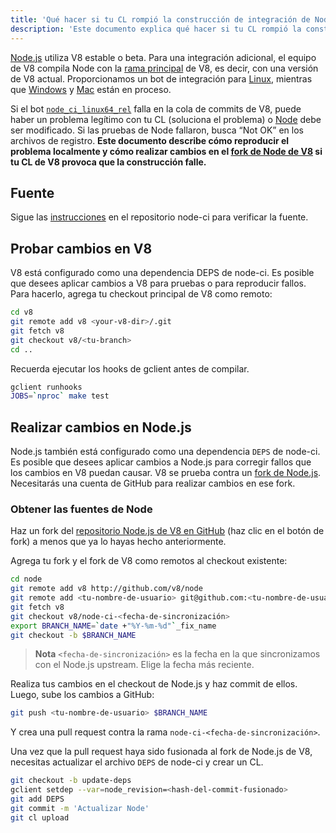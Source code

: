 ```yaml
---
title: 'Qué hacer si tu CL rompió la construcción de integración de Node.js'
description: 'Este documento explica qué hacer si tu CL rompió la construcción de integración de Node.js.'
---
```

[Node.js](https://github.com/nodejs/node) utiliza V8 estable o beta. Para una integración adicional, el equipo de V8 compila Node con la [rama principal](https://chromium.googlesource.com/v8/v8/+/refs/heads/main) de V8, es decir, con una versión de V8 actual. Proporcionamos un bot de integración para [Linux](https://ci.chromium.org/p/node-ci/builders/ci/Node-CI%20Linux64), mientras que [Windows](https://ci.chromium.org/p/node-ci/builders/ci/Node-CI%20Win64) y [Mac](https://ci.chromium.org/p/node-ci/builders/ci/Node-CI%20Mac64) están en proceso.

Si el bot [`node_ci_linux64_rel`](https://ci.chromium.org/p/node-ci/builders/try/node_ci_linux64_rel) falla en la cola de commits de V8, puede haber un problema legítimo con tu CL (soluciona el problema) o [Node](https://github.com/v8/node/) debe ser modificado. Si las pruebas de Node fallaron, busca “Not OK” en los archivos de registro. **Este documento describe cómo reproducir el problema localmente y cómo realizar cambios en el [fork de Node de V8](https://github.com/v8/node/) si tu CL de V8 provoca que la construcción falle.**

## Fuente

Sigue las [instrucciones](https://chromium.googlesource.com/v8/node-ci) en el repositorio node-ci para verificar la fuente.

## Probar cambios en V8

V8 está configurado como una dependencia DEPS de node-ci. Es posible que desees aplicar cambios a V8 para pruebas o para reproducir fallos. Para hacerlo, agrega tu checkout principal de V8 como remoto:

```bash
cd v8
git remote add v8 <your-v8-dir>/.git
git fetch v8
git checkout v8/<tu-branch>
cd ..
```

Recuerda ejecutar los hooks de gclient antes de compilar.

```bash
gclient runhooks
JOBS=`nproc` make test
```

## Realizar cambios en Node.js

Node.js también está configurado como una dependencia `DEPS` de node-ci. Es posible que desees aplicar cambios a Node.js para corregir fallos que los cambios en V8 puedan causar. V8 se prueba contra un [fork de Node.js](https://github.com/v8/node). Necesitarás una cuenta de GitHub para realizar cambios en ese fork.

### Obtener las fuentes de Node

Haz un fork del [repositorio Node.js de V8 en GitHub](https://github.com/v8/node/) (haz clic en el botón de fork) a menos que ya lo hayas hecho anteriormente.

Agrega tu fork y el fork de V8 como remotos al checkout existente:

```bash
cd node
git remote add v8 http://github.com/v8/node
git remote add <tu-nombre-de-usuario> git@github.com:<tu-nombre-de-usuario>/node.git
git fetch v8
git checkout v8/node-ci-<fecha-de-sincronización>
export BRANCH_NAME=`date +"%Y-%m-%d"`_fix_name
git checkout -b $BRANCH_NAME
```

> **Nota** `<fecha-de-sincronización>` es la fecha en la que sincronizamos con el Node.js upstream. Elige la fecha más reciente.

Realiza tus cambios en el checkout de Node.js y haz commit de ellos. Luego, sube los cambios a GitHub:

```bash
git push <tu-nombre-de-usuario> $BRANCH_NAME
```

Y crea una pull request contra la rama `node-ci-<fecha-de-sincronización>`.


Una vez que la pull request haya sido fusionada al fork de Node.js de V8, necesitas actualizar el archivo `DEPS` de node-ci y crear un CL.

```bash
git checkout -b update-deps
gclient setdep --var=node_revision=<hash-del-commit-fusionado>
git add DEPS
git commit -m 'Actualizar Node'
git cl upload
```
